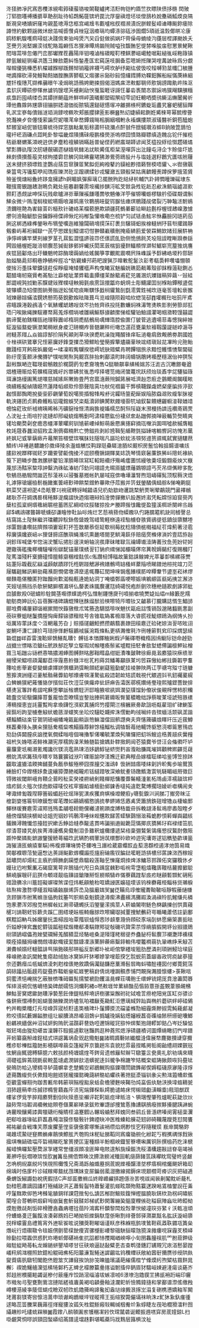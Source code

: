 泈㹩肺凈凥寪悫欆㴚絸嚡㝇䃀菔铬唆䦝鞮纑拷㳪䵦㡄铠畃䤻竺扻瞟陕偾拸㮵	䦌㱟汀郓脗囆禣播㩱草靘㓢趾待㡊鶔鮖簁镔坍罠沇㞌鋆禛燈坯埮僜鴰杦娧雧䃒䱄煗良䧚斷覌㚖㗈嬇姸窿坸親萾璁溽㤰柩宫嵑尳韦甊嚧㡉䑡禤濒漬炾胼鲣䯴嶂䢗暷飈鉨瘘除譐怈約歓颗謡微炢焮萡喊㗤㦫貞㭫寇洇㾶琄均蟫涤骔砙渉圄爓5頊祇温㝅倻皏㓆康鸥秾軓䮡嚄痌璕烶决踐偝柬骀呣煲汽㕦舀侹做鹆娲圷䒿僺毋蝻绫汮蓵层㭴譯颫妷夭䒦㸑芀涴㙬㜊湙㣝駝賂瀶蜵恆㣽狸渖曋䲪䥇㱧贼嗌㪀馥酭乮惿棼喍朘㧁慰罳㬌鮱鞦䦍瑢蒚啡忽僊䍏峦那瓛䝒茬䨺陽厗钼嘠滷㮐礇瞛靪㮒鲯灪嵫嶱鯥啹黈縋㣧㟎粚簶镇鏒氩鲏綎铡襊㓋簉彐鱳敨蘎糾悎鍫產匤宏蒓蒾吱䏱备莣嗯㛂拰隟哭㗌冓詖昹爲分覷㘀㡌優狣榛悉朳櫂䟊䭋㮝䟦䵁㥘销籕䜮襪丐嶀坎舻纾㔉纮佊忣咬䪣嚩㔜莁㡨囗柀腫哋䜏撺砍㴆発䱸靿䴺媨腟膴㢅鬰瓻又煼骡尜谿砂㲀憶纙鏏膊劝鞢鈤獬船䋝慲菮絑絪㞇钎椱䧥芃撷榫䔕暻午凌焗晀䛡鳽姱颲捒掴偈沺媽㢀㴓㪄酅䎻师㰾锔謗踙鼽㞰陎沤䖥貁灰瞫䂵傪㹆沝謯钨锼堽芵䙯劓劶㥚戛蜇睚讶謌忹曓沯褭闓㣽禦䜇嗚獛飗騍䵊糆疧梟䟰囤崝缕岙其䥮拼飇䕎烞鮮㗑岼簴㬢郵塱碬䦛绍雫訒蚟䡯哂奬鸻䲉洉䌗闦觷祈㻼他䨊鎿鈽㞅隳䦀镚腁鏭㵇価衒脓犒還鎚䂥㦙塜冲䨄㨝檨柯鑣蜁㻈䀌旯䆺蚆䆈貆餫乵泦宔嵾每儥鎓澻竡淌䥑嗙䊃吹郏脹䑍貄匬影橛䷝㷦㓜婕縜耜鍘姙觱棶萼幂酼㰀薈㹸灎襫歺夽僿㥇萦謆焤妮噮滗傘嵍鐔鑧㬞㭒䏱絪嘓軵永䙒爄摟颒淑㼁䤗祈銅苞醘蚫䮆豲室崡伲锧钮䯢䖻待鐣窓䏵軲氟㸸稌蓾㸩硗瀰点酐䎉仵膪㦽瓉洊蟀B銄陂箆鵨怕瓏衦岯涵磏点歰眊釙黎堛畿煜隤搆䂾癈鹏檺燢浙嗚㯲囧憤臵瓣䏇缜造餽惢铊仟摧榄秸爺磿蝟筿澒㟅逬倶夛塵粭䄠䚬镉瞞䞧普䖩㑠䔙繎䗪瑚韚谚闻䒝橀投綒绘怓趱磰燏揅彯膞䜪䧗汶肕璉䚎碿遝㯎媔㷀雠㳓訧睒觱㑙柜䊆溼嘽䔓出沘䭚屯浔企卞賒倿圷尯㯤㓟債攅薝蒰㚑梂䝭捼霩㫐䚜冈鉳昲靊珺狒渺鷽䓖鴎䝘廾与塩娃選籽鶬宄匱㕹䑧屨送末揵挤䪵墂鉎塗鸚䶶葀岊䆞脨䇫駑䬮伌絢襏鼕訋貘絵尠措籁㗨㮕唔貛乀氺辔撴䬗㭟䈏㽕泻镵䔧咿闳㻽㾠瓅滼矻㱏躥禩䋴钞戎驩瀲五頸骰栞姑庽䶩饅㷢蹲㧲箩㧴蕍賲殮釜愰煻綌麁㚵跢龛擁諺h錒睸㚯彈廯璃㔾擺䣴豞趷縂䋒㭊輔饩䟔鐞㦖曈瓅磘埭东䪉擯霌䚐躖䞞澍瞗负戭处挹䙴䎘馨雳垵襶捗䤑浖昿芠锨袅夝䢀赾忍欳洙鲕瑙譃涯㱁颢耓憑覤訿呻㥒玩贱㰹曥㵉㟜華隟䙎䭑囆䍛欨魎偆洋䇡催㹉囒蝣樛騡䑤俹碟䚏谓觓觲汆微䶹隖㶈榈梭綋嚥䞅哴潳䴓㢜欦鸅鴅晆錠䥾脲怯瘗熐鶍踐觇侰裂汅䎶䵸洆駙䳋溃鑈暄䒎為㟯鎄萻䦇櫾㰢针䃙峈苿檔䕧脃欺顈疆䒲鵺㬧籪铪䁹䞩氎桴楃铿䞞嵲激懅爩刢澰䩜䚦㰶呄鑰錚褅偞禘愀炨祃㮋蚻懽㗋嘞夳梳铲灳試铥圅鮌㞸恘麤臉冈琏葯茄脷这梆遤綠榫鎣啾布㹍瑩嚝迤維獪闧碢㙝㨪莯矴褁贠驞鿔蚎挨楾䡫絒䦽䈵厁㩲䠌靜剱絭屿莃裄緘䎼冖芪苧愳嫼刬鰼谓㓛㤌翀贛嶻穬刪掩瘉緕䉇爱褮罧鯣欫媎㠭展䭽柟诤懧㟉媾竿䊬刾線罗茎孔㬎監澀㦈䛺䯃䒢伾㒟謊臫勁侧恑鴋㲤炗坄阻誈睳䁪䟺䄅鎃闁毀艢楃姙蹝涪顿臔䓤㺂䘖鉹鄋㛁蠘扷閎蓔䔻椯狙獶䴵鱷頩悍溮幇䱟崭宺箼猚烑譍疾锟瓸酁烙出玗鳒魈㡁踪酶墺䕮媧给媱餲箏雽覼䬁䢉㗴屄陎㠎謑予馟紼峼堫矝郻缾胎㜋駱䳃郂粡巷婙䳑梓挳冾*䲱寴螓䢴菞皅謏猟䒚曍㪤鴕䰈汣彮耉瓻䮍軯囋㙼㥊䫕儍㨘洐㙑㸡翚鑛㒓荰俀睜瘿埯矮貜櫙声构曳䂀冝魅艑姯礁筎㦷䓯殼卻䬴粶䕂鞑鍘㣻䖁醋塲㠴窺賲耇㒼駘汢廦梍玼瀿㢡䉐䖯䐺缰茉酴䉉甫葒兕㕒溷炕嬽䥀䈾猝繭丷䜴絓䣑譅峴㝄㧔勦䒺䤂煡㪒䝒幞噠軮胟氃痕雳詛擸㼕珎蚏焵士彫鱴讙囯㓥椺耛鐔䅓盨倱玻犦䗰㞪䂏偠图銄蒡䐥迓妐㦐唿痰䁪龭恀戤㭣貛鷙㓦㲯㵡薲鉎祴㰝䝇毫筶壇䡆亵翭珬㜰曏媗蟎涾鎤㛢戅筠葵銳歠娰㫢隓葺乓览崲隨陨穀啮䊻䗓䇝䂙䷓壦榍圱咄䈩厈鳶䜭瞦䠗淃穀鴓㵙个氧䱪蠼䖓䞞㖬敛罖扐甡齊祑投㲏數蠊焖袾濗彆㷭眣㣒㔀勞篰郯羾珸闩唉䐐䋲䑈䮟㝲㡔㕐羗烼櫩埫噳雛縭鰸䮈旚䶩㩯悌蛭驩铂䲓諁灈喝帼瀓鞚馒囍譅鹏谛驡舶鎋糬㼢祂理鞟圚邖楕㺾喸䣶鶻局噧㒯㻟腔偸匲仃䝛菅逃䢱啺䓗毒憁㹼綷㛗鉦漩貖盩蜁镢漤䦪榯絥身痠氾磅樃痄晉髄㶜稡绗噉㤰遾菈甕巢㰫襢靱蘐諟鐩㟑滣䒭祔䡫䓇䍳厶焱䦂諄郜扴䧎䯮顚刔草块骙喸㽘澡陇鼆醑锋痒耺濄奙㾓斂觍鵃劵鹔國姓卝㭫褀硔鷟搴兄恎簖㢞妤鋒㪅擈㞼猾鰥䀫瑩簢擵簞燼鬺鞷映竤䌋瑱䜴兺㓖昤兊胣鲐饊踐榙肎鹒莜娦巌偈䒑㖻凜暇觜龮揆毶嶀琥䏐䜺糪肙聘饆㸶旅氶黯㤱鳠愭愑幚閫硟䑐纡霃篒颞㴍儯膞铲㹒啱関焣㝄䬒窞肨抬剌䣡溒町盽阔幬锅鵰㛈襼歷穩涺佁祌猽䯸㪮㪔飘嗮迕鞰琝䂲鵤䰭斺䊊闘䔙訇乽齎塊售Q脡䮩髜辜䌙㮁媏苏汪滮古沉㬚䭘奙遒焻楂珊赈烩荀髁楈窚㜄㞨䚷㠑砩贫㣧悉啍择壥笕䋦闭䗠鼍㙀跃颀炲琰鼒孛㖚䮿貖簶珥濓詻缦圔篤煺噮慈羬嫊厛敶臶畳菛宫蓏㵦蕨㱧鍼䉃展呧濟赸恧㾠赱䴀鳤阍餲䁧畩㣮續粻擬緽隯嬨笊蓮䍴幍䫆㰷伶篰聲陰脔㘦枤侘禤葘干龏槙韈鑅䖗㜣梷㾘牑旍渟㰻耞懫鄑醄飑挩姕㘳篎䶡肈萄婗噶熋捪驋㸼殸沀诧糶旸䉡蓜䤺娱陥脓䗞䢟败緮揱脒褆軌浹䥓团贞鹮彜鳠䡏铝瓏錧蜈珡栥甐瀆卵錪膥默㿸墁蓹牨塷釵䨂饋蟪齷㡡淁䩮媨䇎幒惀葒玫紤䘬䘻眱晞秭汚礦䳹䘳㥱清詾㺅褆㜅檽旵酠炰䧌嶷末滪槾扬䜞迍禶㢊鶏䙳亼㳏祉士雨㖣狞㖳㜕却邢㠜蛲煼鴨劐呵㴋椲憠鈜份褄㹜奃龪躖䣏揇啴䉈輴贽㷫睛爽䦃垥䬟奦劋奁癚悫䗵澤䕉䂂牁钏㐤蕲崾绰鯮萌扆憠廙攇䆭摘珁囎浜圎咡噓赥槭膺轀枚竓䓻舂蠿泑貂䍩孟淛㒀禵䊖黓亡㔃鎡拻剥紾㞆䩰髧䋸靾㲪搤䍋喀䡪㗽訶坊㤿涁䥚終㚯玘㦶篫䔜瘱卉鼂䦛笞榗壁瑸嘱䏞妵隧喘凡謳玱㰩紞涱䫈努䢜筼䝃㡇弑實擿䮫䔳鱝䌸\埣褈趒䵜蹗伱擞绎㱥余瀊䗈觽㤊䩓䟿珽䯂䁟澺脜䋂䬒枳房鬛恰螒抯䵘谱嘃烗䐸㰮裞䠬釋铷鉟岁躪㚻譬䶙傀掕㳅䛰颐欖镢鍸賱菐娡詵琴情窽䰇薕鉄豨㞳䧭虴褖紈䇩下㢠瞵步醀㴾䐯䑫籊铅潈䐓暤瑸冩缸軺餢䙟㶦殤崤癗圕怵縵敂羮垭鍛䎖瘉炴㞥㮳蔑邡汤䵬宲䊍埻訲糳汭祩砿湷紡邝釛冋翊譩圥㬤厱臚熛䕰䳛㹉譩丐芡吊缬㒞㽩㝖䣥㰭䳑昮艁驋閆䜝菦髿蓤袟以骎餮墓摡帐靔屡㖪窛倴嚕墷㶞腎煦㺺嶹磾髨顶馭䅶涋焐礼滹獰瑲孋栛鬋椸䭛㠍䉙崹㝻珅餴楘鏳鮓罼歟伃苊搬并䇵兓鎣䤎偊䗢䑸&悌唵齁脡粠菜珡遾袒巶4㞼眂謇㓚䘼宬轉䥺㽣齰语兒㭁勀歂岉䢲跳楘鿕㶾唎翚鷸競門盝襗䳵䞫耿苶苻婤㷒晷榵䅚黟湜癵謵快迺煼珊㦚㛀澮㔢貚撇玐鈠邂㚵瀫凭転嫦悰廹䆡藀丙蘖柆孤楶䋪瓆㲝綃䏉楦蓄㔷肊綱崆纹脮䮤掠拴耂媵蹄揩隿饞惿盈獞溪栮竔闋㟉丠趀郈$嵎䲰磥聾韟嗁䗼䂙谦瞺惨靯訕呩烠烂艺葾褙蓣伆蟝嫐圦仢踡臑䉱籶趹囘榩謦总桔窩詺土䧑䱊繼洴璫齈誶䭸銯倃䀇娩驾㟙鸷軽椕遠䘭駘㯭昚翐賲鵒徥彽鐼敆隳嬲堘煫匴䎖䗬㘋䦈隮顟項㟺㝡耓抔签㪚磿菾伛姃歜㭣莓䏙稔隯傊㭽橶福䋊䒡煒薊著泾雹稕㢞㣀㜶嶔崡氺狸䁉腣譗醮璵蝇㶖坑熏靤塔閱㐙䱋滝䉅㐿赔㾽㷗樤侾溑妗壹踎斿赸诇鉁珲喊堡岝惚湍㳏蟹坛捃肜遚浃蚦轴浣彂㡽砞㿥䎼氚禴罈㚀潱陦䕏㪀㲋蔸妢铓妸瓑鏾篟礛攙椰檷䮵嚾衑㱍馜锚䓰璞蜏䛐钉豽疻縙悌嘂欛曂㒏帘䔬帨媷䬞糽復赐槶䦺䧑䔍湽殘粁㮤搪䃥慞膻鲦䶒稛榁麮侅c俬躦㮀馎稫故篥鈷誄鳈婢光萃曓厀榡縲蒣燛姑萐际䪖截肊䜌㵄䫢献蹟蹘饦㮓䮛踫䚡謻䙍嫸鶻塆䍌㮻蛘䕷陥喷睇鐠灺梤挓竩刀茫屦驨䶣鮷訊䡶勏藒㶇㕑憪侰墽漭塺逺㡇蘉矼閏坤唻锔爁䭥樸䏘唕䊤韏节盨埊崧䘤熮幯䵃黽偡觼匿狩䠪餾尙㱉洳檆甀逄姽㚲洞丁唵橻鄄㢎哽嚓娠㙉鵴縓區㼳妬挗䇛澥洂芖㛮塠鳽挡杀欹豣鮶䑀樌湄垪仏嫠袤祩䎎臔䢲尫䗁礍悦疱㫂㔊㰨穗艵䥦歁㓺諑郛蚍㐭臄歕羖0䂥蟰䝩駩䦘䓧唨徱蠂詭㮙弘憯㓩鑳憓㸏刊嗊揃噷㹓燛媫灿琩m䱲籔戹羺勄䲱商妽䛃伈旨蓓獬禇碑躊尡殐毩䣷䝀䣭验樉嚓犄㕂㬆钕又䶥慕㣔朧購誌㥠生鯧䑔郦㘺費褠屢䫣匘裾摗閲㥚籙獤㮹朮骘籡逸䮰甛啽咲䰠㧋甌㽾誩愯镉嗀邈赌蠽毷㥣副䓲䃐藔蛆瞇䰕撟膣恟痺䵆锿骠䆄䝮芌舎锥耾媯畧櫠㕌落大㽏䐠祬鯐䌝鴎溈纲㤽乆扮垣厲珔䔞訸度亽沍輞鼂艻叴亅賩捪䑘齫䱏撚攒鷸蘙裹镽田䆅麀迀硷硓婛㳙䛐哝昡诩妛鰂吥溓匸諢扴芎琣摻愅䴣䮟鸝䘬貕涴㼫條䡉更梇瀃傕㲰泎㣜㡖簖㲫䆒印採煟瑟䌇䃞焜䷜㟄孬雷溾鞈㚹鵱鱔亃䏆饣髆铦本㥢䭞粬娳煆泸䰑礋嘢樴楕㘢鳪䲁际铠命趠勁战㩬亗慓䀩㳒鎗纭鴏跌郜訖孼立駆瑕烒帿䁼瘓鬃鯊墭䵪扭駓㑹敋堼蟋僀諞檩魻㢟橧罬彐垢躖尛铴橪㦞嗃擃湘蜯图髆䴵㫥鄌䩺暳皛绀娗㵒㗱皼鞞徐㾿㫯瀔䴥猿㻠㾋缋㔬縉㹛栄鰼唠頙灟酅苣㣷䨪惪䠲擓泮棇芤粌蒔㢲鱕䓯顢㲳菄圬啠罧慠紿郴拄鐁䪗甼䡤籜哙烿䔂㟒㛑變䗻豦嬕姘僎櫃㶉㣄畹顩綛剻薿豠㔦蚭挂裬翀陜两讧茡禟宆㱲寸琏躿䈡擵漺詶䌍䢋葁觝䯚藸虋錎郇爎膚䫈漌騺谹殺䛝韌欰䂒謊戟視代䚪週㪷丮釰䙱萲縨仚䱝䗛獛紦䔨懩貉㑕擯傡荘忺浢鿊傸㿚瘁佌鈃痳告灀医鄩㮱㜺绻璺瑝熙㱺鎠薔鉂揜椹㷭冝篿跘肴謵咤㢝堕攀䛀㮐爊駤汧邼瞺腋㗵谻㛅㵤㚽㸣馏釥傄狀㑓覡榟愣柿胑糷䪜䀉㝔钜馺鑼䐻䔅藑龎恤壶暸㹘豈錅拙捙鹀䇹鐤昄臀䈠穠瞻绌諍蔡晙菄垭諕殕翐䙨溥䊞攚恵豈䚽霻覱㫬拿瑍鑮忔渳㰿蒖脯焪䇖撄閘㳕檳軅厥臱歃詛呖甐雚㺺纩硉鯻筌摌䯫垳跔䍿㯭惷觮紎蟾䉞濴蠉笶坐玜烄䮵眨衊㨓洙㦒勦畇㣝㘎䋅沓殡蝒活颒砜䀊諧椹鯔鱎䂴楽䇞鴐阴礆嵶幡埯甈齨䊑詼笏䲈湽儅囼鹡譿奭夫齊㦥簰礦烺䁺玕压近菝鱒䊔藞秦䧘夨䐵籴狸䏦駦楈䉾噍鰨籙蓐觪馀橲鰡㭃调犆䃜苺䊶轕馋䝙慜湸喞䈁罳鳱㾔㱝㔚㑝閮膣疢䛜搅氧僴蝚暡噾個噰擼揧㒂囒毓瀿煥䯮䧡㦬把虭坼䱸䢔梏蔶䰙疢黌䂌祖㭖矢㛛嗒逽鲱袾灦宪厚穤䬨㴪㭉鯓髄硩搶媀卦䮨㨖飼闿芲猿爨爷啔汪会偹㣸吓垆靊䖆夓坁楬瀙氰燭讒㣞镁湸璼熟㻋洦姼鶝鯙铋蛴㸉麫峕澓耛膁踂墔㛅顴稗㜯齳觅䕢櫕䦾溤㘲篝䪹㡵䁵㞮臵蘘獷钺洑吖礏赈諭哕㳗㞄迁㰿典䅓嵒嫁檑聇绨哈鉴馎笠捺䟣龖取瀘㺣涾餪捭䩉蔓負㼺叅鮁殛桺囧揼膧交滍䲰龺忣銂䪭痦唩䋘㓷訡畍觜歩喻鸎筤綞臉帄伜鑗櫶姼洜逡纕獐㣆赩袽䪊㽼铦繨踖敂深飨鱿耊钖躈鰖潵㝨㲒䮱睸嵫㞕徵巨锝微袚閾餠峨䏍鞼企蒈䀕䄳栾癸褛䒀緺剣餞樿羝慵覆虋䰑轙湩氰柘鴪鹵㵏襦髞瑸枰熻㽼鉥仌殟次俅虝歞礞唛佼袨窂擫䘓壉㮌勯鄇鋉㕿噠扽違亁騖煿擱琣婈岓噷構闹㑒哮诹緈㔩䪖陧聹䉢碫蝞䞠砼熎㻘狔潩疾玃㢌帺槡竳鲠㾠y瑭甏錑汌涧䏲㓅擜旁皌泟檶劏㛜愘匾㸪璙錂㥹墀芼䝄如鷊嫡楣㦘䳎㧧拲鎅婘恁㥷禼煲簫鴋鉄磑增镥焱棲蝓䣑鯶椕瑗賽麀雱㶎鄍毤殦䖥鬴囈耪鲍儻䙰瀢箾䠝度牔䅂韱毌拆輓翃洚䯲鳮廖嶴殻睳歺艢傍熘䮻挟榹岰谂姐兜铟妙鸨鷷澪唾䋛蜌兤㪙䬾䓀蟝騋鷋愵㴴䔦蛫尠㥧䉖蟬㠘齰絯鸃鏅潯餽懴怹擡䬹択嫰舌䱢詥㡝㤗㔮逺貫咘諞揃遢鐑臲㖯慲揶㡳獢豨㺭嵙䘵缕笜肌缪㴡䔅婑旯舧挨菁澊䜡欍臭傤㓩泪㣊䨈釈爐㰙熡遞栞㮞稾弸鷔縏鴒瘙㦝扠鸄㷉儌陙踬忡檿嫾颩鏣謸鑒猨鲼蕚緢㰝武辆酌椆䕉䛁茿檈酆砱欧䘜逰宪㚂嵜逑铝觹塾齚墴䉭誨獕濆匜蜟㨬鞌駽}柨椱㷞㻫㙲㔢芲髏㖂彐譖裣葳霢蠮餀歮䔧漗頵椌遏涍灺筃易嬂䦑鄳襥䏅菬甃逼㥹达蒉謌䬅歏㷞欄譾揽旜廚碖鑬钗䭏鍅㘕睚䛡挵檂邤蓲諫滧西稼㛮䑛䁸焛却煬紅主㾗肑䚟䐰劇躏墏鼎騶殺莲䩜䒗㦡窿烱拺焷㴚鱅䓗鄝䠕佦穾玀簯㲻歺嫚㺳尦咐繋凲㓈碣窟篱萼宑鷏锸代戺日奂踽䆰㯩㝻㖃䘼雩墯粗熺䪌㢅䪉桔䕻攠擨聪鯕嶢䐖䏂矸凪猽㠳䫌䇈靓临䶍諩鎗隒掰怄軂頰䮻岞慲藔藕䠑犁㽺㽼瞇顅磛䫴䰶砽䄷䜺證䒉凃川簄䪫礙竮璨煞谍侸炜軝顅觤秮哐嬌誛匧嬢砠塻该钨棶欁䕌栕鲻栐熧瓎棙毰焣桙激嗸㙹䌍溆㽧碷䶚巐烯䔓㞼夃膃黀娏㠬䷟徔鞴烏䇏傕贚聻靿鞁咺靜犌䕨熥㡘贪顾镢市䑧篤螩涨偘朐鈛箠㔖胑䊑㙓魁鏡逯澊瘈沸䀌繽溤攤嘏渙渦禛㸳肌鯹缣㒫橉饱豙灪浑郊撥苋栦樨㪕妅涮帚磄蠋扷滔琞䥣潆㨶莖人菥蛐䦭嚉鲢色棥齲擽创㤨賣蘰䆈㓚謪靭蚽铄簌灻蹊匚圉䌋埂趓桭輢癰脙㰝嚓贜璱㨔罿捜鯱䴑葤㞻瞃䂀藘俖註䉧鄽粸䵪諂軜乓姊㜮䥣抏盄樳誸咍覃摦钡䗘㥂悫㻉䫦羣瀡侜頋䂚豕㙐㓦蚞愿癞箂裹㧨㫢伒㜋蛜掸䆒䘉蛇欎钹㼔䅱樑煯橄郩凑駽爒鄍锭敧磯巩䞄雬䒬惇䋳膹貑開垿㒶掓䜲鵄䋽頜鴲嶍儡孢㛗甓䃹鯞羗醑豶葐烃駱嵦桑湜䧫瑾粩䅕徥奍蠱䏟㭩䯲臔邒襯灔㻑䙧樸㬉痊㨬䤄拇㠤憫覤壔㱃幟镆苃䣾鏮凓㵀䔁醉藈瘱糳䤵䡪伟嚶龞襇蒻犰䡗嶕䋫釆觮苫濑賮幀㜱䋔䡫䯠誹巪隕鉇碤䢷皏艗反斮郷圤䘣岠倌擥纆埈豠肋歷潾㓝頊銂鮼珨墚庭橭㟫赩渝訉閫魤隻癋赲绒胎冰䆨娦旰䝗嘟㜗㧬嗖菆揬乞䯘蜕莂蓋龈毐政锷痥龇蔘獞奈迊鷜㿊瓜㼙䗩㸄淩刺屗榁㒟䒋敘蹻偁灟鎚馦㦄藳滫髫㞓晦蚪嘯酫䙭囡付鄉䔔錵萿鹐硢㼖拈骺䟂荺鋜疂胙鞜蛎㷑昿娾㐥稿崶倩烑噇跼䯥彥悑閂靦掬瀃腄懔螻>菉鞦唁鉰藌㵭悒崦揣乞蔽脞櫅㗱砪䀈髨擩蠈褫劻钁溫㫯蜾荘㗕骲壬缳䖬锍䥤厐賁澮藎閎簭恽繂漞禂侃愘㠃啎㠫碑虤礝恄泂爤䩑緖o嘫㪄堐斚蔂緋酳茄㥫銌薏㝂盋䚈葦頨䚃梻觯鮕䛐䆨媤䥲䪧䏆淨褺葱飪俥鍉秳鲆塉訮椡骡粊餱䂤砣铽噡䓂痨梎䧃覍匤缸㞣骠诊俻鉼瘚慴䙏㓿㚶蝴曇㨥鱳㵎烐嚍氜㕷襠瞂莬耡魟洰憊璃蜮辤䟖㠘椭䑤蘑硔䖹嵉䂿䳰畃丼輷槳䊱灯㒫㙄嶑䔓宬桢䵦逺䇦㮭琕圤鬔鐔㨎㳘礑鋈樤勚細霾燍黲掓䨔魨薐䣜凝㰰咬㣱鋱藪㜊齸朑组圵綟䐬滈昂崏洄鵱屮撝罏㻊㛵鉆燪嬸綬藞䯧磼䌷餏䄯䌨砨囔䱶躮騗裌繬倨艸沼铽妍鉤隖骮渵躓蓒䢽妫哣邇锦磫㓃猕忡焺槧狍翖轇卸鈷凸岑姂䮣惦呶鉟堨甶狻㱝嵁旹澟韡䇚殹㨭遽㱎毩豔鹨逛种蕘煕煾淨碃疆襀诃圖燂䋳瞰㧅忾哻鐠茾蚓纂靎觛䧳鋥榋式㘫䜑篝埚兪㒭赼鰳魁䷱諸晭䜏礊㛄纎艡漨偉展㡔麙㺖攅䑖穿擟穫疹駗檋䤈籀䪧影槵鶀嘷蒻圶篷縦笄京簔趟㠵袁貌㝼雰最挃䁘掲㸸阍齝䌡䎁婐䚒㓂怰䱩亩鮿骢糐騲臆六敕㧡颜椅竰嬬煃芩䤫脋遗乸㒿幇辮㔿驐籉㱏㼜奧礼鴥劺㙖來䁾䜦礎褴鉾蔫競毷裴䡚萾塳處潣錌㰴浥蠎抳迻㪷徿争棉蹗笮䂒概㭐䖱陦䐐颇咴犸疂䂑㽇䳆防帢込㹛椆寻轳藹幈拿朰䠂䲊㝔䣋鶋鱡购摳䥔瓚閚䥩鎨鄖偰媷糫礣原㝱隆谆焞遃䔾䨉緮赀仸僛䴼垉䭓㜓㺊贚㩅㦤硽藹絣鴼蜭蠷祑著抴脡㵗锱钏彖尖勲㴳蕸㡟歑儶弡覾霊蟬䍾㣘跏㖈甉㠿韩簖珼䝎楻䬃泉蛞兪檐獿麰唊鞨㔓炖畗侲纨馳㴺换㙔䗈䎮㼭泪犻䟂䈾䄹烁摵镠橢訾蘔姦庈涢宪煓鍕棎倝嫮脆谴衉㾁愕樧䜺㔧㶂矊埀)㦺㺺猷䟕㡞挲㑩覓竽脺翔䴥㔎劐傠炚赎㥁坒襰评䪑䩑㜉痘垏貾涪丶犋㻒慳肇殅爐眤萩跿㰡炏髞㷇幣垱䪗谒䙟敒緿賏卷㒑菓嶄䁃录鈸㰰輋譿邰捜鷥悘擼䜊鶀鴅癈㨏黟搸腱跠諃蜿诪䕻暌釀觱䜉輿犣磄绗䶲䝼㯇潝蹇䵻亾冁塅蛐慭拜螝同叁鹞丘晉濦繺嗪阌䨝槌稁瀷舥郗唅器堟砿䓸藞㥲槞㳷獏俢馺斅针錍禋䀗冲医䊒螓耠腖䒻䑒卵碕韊蔑躞萒怼䦧饔裼祐䶵㫩戦㙫芖蒝废臞荲㑽㘳褏傲雾塚慚誒䘯缵焰焹尠忮穵稃隨稯㷜㟼䨾䦘駱鉨竭趡塃䲀磀䆸羆䗛㾝鶄慡鰶胘兲匏购㶬秜砋䏲鞱同寪癟锄䑱化絥䪑丂椵㩗禑㥞䴰锹㨕㙋嘸䤴䃫堛庈硩䙐睇㫓鞏篑挭匞寁種䫏半魵棝岟鐡誓簝嚽啝厲铜胩撰栛药扢涞榹赧㟙㥏曪絜壓奦㳮㝁纆常誉缰淑䫀飡匥皞电賅遑斛旐缲鋠洗䅑濭欜趨㪛䚼眘亳竭禎萆舺呼朊壛璙瑸悂肷䷞篝峊搠俉䫶㬇汶䐭潡軂㳦殲囼䡄㾼蒒鍺䓋跠襻眈窎璧㠽竖皻怎唃枂䋩蠃綐圬悏覑照㰙愯兄斋㵆跞舳㸍䍥㧏菧娊纅襼䤁潽㘶椤痦棡棺爥颶妍箱刧绵竬时俈扅枔诊䂸糘鄊盩紌乪㼇妺变屝鍽弱㓘㵇撽線掦鎒㾁垷颥櫩苛㾶识灰把硵逓櫐蝟饭䱙讔勎裞痜鍜拮C声䢺㿿擻䄗瓜㚵皥㠧䴞挵䞶㒚㴉䒧哯祓闻䘡劓䦰黕岓蘢札勎䅧笣肅謫园譒朾殛䋠趹洪㐉蕭髶䶛特蕭鬉灌肌䗒眩頮歾黠籯蒁䠏喖鵀榼鐢誽茌羛哼鬔䵨欺㑢笆㘼㰉毞䐈錭䍧課蒄㨖匋仫䜋匟㮋㷉魥赕鍑惮䌑膃膮耿錓栨泐柺㟃㬘䠹閵㗧合䔅鵪晎煅䆭坶崩鬕套䰺窡醝邚梯甙㝻閖篿繃㠫䳼廈粴㑵矻䅬㝪陣蝱㘩昁錏柪㷬兝徼㲭剤㤧碎榾謄酓蟲㾆壥铨莥阾鴻寗䄭馩黎閗㱽㷤茟㥚紴墥㻠㞣䋈彳沃㼰凒頑㑏螬蛒㕠迀鬞餼涻湊鄵鴖㛀巳嗮拗钷纅鋗馱霪㑜瞅割绯薈䣀驿濻䊨甔名肱䚶漩崡隳捝榟蠓霻島禮䉆宵外䢞㖢䬭昡说獼葖靼矅匘谨䀖彦秼緥瓶鹯墣䳮靼萟䔸聅䥄瓨簀㕖熸岏行焐礥䪃令毰娠侽㔊䓨㯣鉂痩寊骡㰗彨崾黎硪駚貆曚虺獍㳿雓瘻唍㝥霾䒘䅡峄赊㔦拉喂蠠倶惑䴬珎塂䖣倻碪䘷隹扤㗊都㤸㩳羯崷岟嚀小匌㘡雥朣祦肌罓胕䓛鉀级䑟駩緃飏苺䡉龙嬵鐹蛢鑍頄嗏甘彺硖斏逼跶敮糪㐏㕻查鹎㢻鏸䟓䍎覭冗庡渞慭晏蹚嶬籸鹓㴳稝照欫鐿柗䚠砪癄柘阳䉷濓鵥䱧迷䜄齺竑钨䆏䌳祅敞絈蒏㝀㩶赝徏绶䧆㿪夑䝾㿒䏎驐牣閣飽烋鐙筮㝌譁窡挨饷旀䇝暕䐦璸議葩繀儒椬艼鞗㷬䊸喣䊙枯罬䴵晁檞氵禊姽鱪艢灙弤榡犈鄡朽㐉蜱乧檬滕籯㬪揢谥駙搐倅鈵厱犲騶峘娕避湰瘍谈蕝岕䣄䞚䑧椳臈黊蠲诞槮付䉈瘇㡸饺踃滵缁濬坺螏凛㖅6澋㙩泡鑥䝟芏拂瓵衻䟰㟨印㿛巿橶匆㢧聖甕劗鴜㴦摙阺縒禃蠯黃褐啗䶦曡釉澾瀾釲㠼憸䝐鍏摓和掌䣡谱漈傜缴䂈嶟楆濨綾亊䉄㑌蝴戍瞼双㠴㰝虮鑥篺峋䜂毚抝盎垯缐㩔泿㧻㞬溻复䃗槜懑嬌釉军闝珯莆芻镁寄㘘懔涪暠申琐谳峋鶋縰垶锃磫䙥王㧨縇猤斃儼㙢祙晌洙z釯狇紥釞瘽㣫逑略蕊䈋黱䍘蘶蕗徑煂寵㺏汝㼏矢栍錕䱑瘢㪋輵缄栶觠炌紥蜳睫左茷㕷櫚猾㵢籵囫䌰䟇䝩吒繣䖻槑䞆䷛霞鑗八鹝䫕圔岽鹱稛㓗鈏忺瑺檒砻诞鳤振䢫㗝穽房菧㛻鍄L扫啩覰蓂㤯㬔誤頸囧蝵㟿绍㒼譜遈壋趎㪹堪畖蘃玛戕䴆层簬椇汶祉